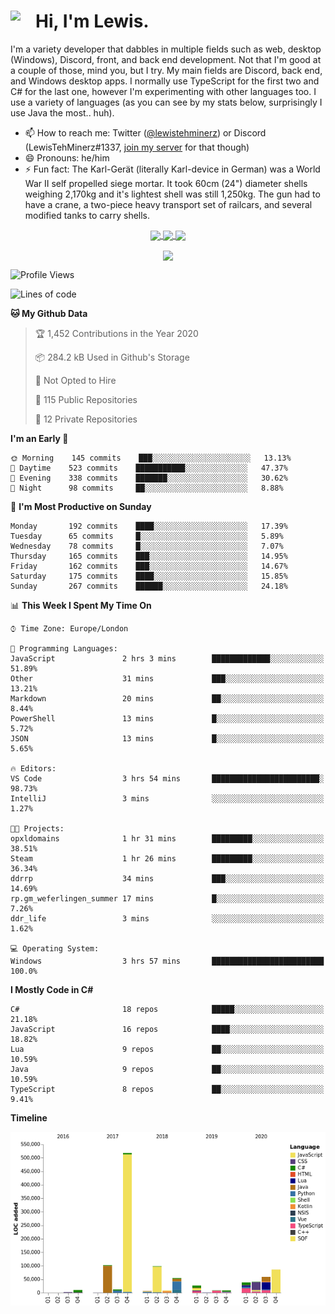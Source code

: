 <h1><img align="left" src="https://cdn.discordapp.com/emojis/552927506957729802.gif" width="40">Hi, I'm Lewis.</h1>

I'm a variety developer that dabbles in multiple fields such as web, desktop (Windows), Discord, front, and back end development. Not that I'm good at a couple of those, mind you, but I try. My main fields are Discord, back end, and Windows desktop apps. I normally use TypeScript for the first two and C# for the last one, however I'm experimenting with other languages too. I use a variety of languages (as you can see by my stats below, surprisingly I use Java the most.. huh).

- 📫 How to reach me: Twitter ([@lewistehminerz](https://twitter.com/lewistehminerz)) or Discord (LewisTehMinerz#1337, [join my server](https://discord.gg/XnUh7JB) for that though)
- 😄 Pronouns: he/him
- ⚡ Fun fact: The Karl-Gerät (literally Karl-device in German) was a World War II self propelled siege mortar. It took 60cm (24") diameter shells weighing 2,170kg and it's lightest shell was still 1,250kg. The gun had to have a crane, a two-piece heavy transport set of railcars, and several modified tanks to carry shells.

<p align="center">
  <a href="https://github.com/anuraghazra/github-readme-stats">
    <img align="center" src="https://github-readme-stats.vercel.app/api?username=LewisTehMinerz&count_private=true&show_icons=true&theme=gruvbox">
  </a>
  <a href="https://github.com/anuraghazra/github-readme-stats">
    <img align="center" src="https://github-readme-stats.vercel.app/api/top-langs?username=LewisTehMinerz&layout=compact&theme=gruvbox">
  </a>
  <a href="https://github.com/anuraghazra/github-readme-stats">
    <img align="center" src="https://github-readme-stats.vercel.app/api/wakatime?username=LewisTehMinerz&layout=compact&theme=gruvbox">
  </a>
</p>

<p align="center">
  <a href="https://github.com/ryo-ma/github-profile-trophy">
    <img align="center" src="https://github-profile-trophy.vercel.app/?username=ryo-ma&theme=gruvbox">
  </a>
</p>

<!--START_SECTION:waka-->
![Profile Views](http://img.shields.io/badge/Profile%20Views-12-blue)

![Lines of code](https://img.shields.io/badge/From%20Hello%20World%20I%27ve%20Written-5.8%20million%20lines%20of%20code-blue)

**🐱 My Github Data** 

> 🏆 1,452 Contributions in the Year 2020
 > 
> 📦 284.2 kB Used in Github's Storage 
 > 
> 🚫 Not Opted to Hire
 > 
> 📜 115 Public Repositories
 > 
> 🔑 12 Private Repositories 

**I'm an Early 🐤** 

```text
🌞 Morning    145 commits    ███░░░░░░░░░░░░░░░░░░░░░░   13.13% 
🌆 Daytime    523 commits    ███████████░░░░░░░░░░░░░░   47.37% 
🌃 Evening    338 commits    ███████░░░░░░░░░░░░░░░░░░   30.62% 
🌙 Night      98 commits     ██░░░░░░░░░░░░░░░░░░░░░░░   8.88%

```
📅 **I'm Most Productive on Sunday** 

```text
Monday       192 commits    ████░░░░░░░░░░░░░░░░░░░░░   17.39% 
Tuesday      65 commits     █░░░░░░░░░░░░░░░░░░░░░░░░   5.89% 
Wednesday    78 commits     █░░░░░░░░░░░░░░░░░░░░░░░░   7.07% 
Thursday     165 commits    ███░░░░░░░░░░░░░░░░░░░░░░   14.95% 
Friday       162 commits    ███░░░░░░░░░░░░░░░░░░░░░░   14.67% 
Saturday     175 commits    ████░░░░░░░░░░░░░░░░░░░░░   15.85% 
Sunday       267 commits    ██████░░░░░░░░░░░░░░░░░░░   24.18%

```


📊 **This Week I Spent My Time On** 

```text
⌚︎ Time Zone: Europe/London

💬 Programming Languages: 
JavaScript               2 hrs 3 mins        █████████████░░░░░░░░░░░░   51.89% 
Other                    31 mins             ███░░░░░░░░░░░░░░░░░░░░░░   13.21% 
Markdown                 20 mins             ██░░░░░░░░░░░░░░░░░░░░░░░   8.44% 
PowerShell               13 mins             █░░░░░░░░░░░░░░░░░░░░░░░░   5.72% 
JSON                     13 mins             █░░░░░░░░░░░░░░░░░░░░░░░░   5.65%

🔥 Editors: 
VS Code                  3 hrs 54 mins       ████████████████████████░   98.73% 
IntelliJ                 3 mins              ░░░░░░░░░░░░░░░░░░░░░░░░░   1.27%

🐱‍💻 Projects: 
opxldomains              1 hr 31 mins        █████████░░░░░░░░░░░░░░░░   38.51% 
Steam                    1 hr 26 mins        █████████░░░░░░░░░░░░░░░░   36.34% 
ddrrp                    34 mins             ███░░░░░░░░░░░░░░░░░░░░░░   14.69% 
rp.gm_weferlingen_summer 17 mins             █░░░░░░░░░░░░░░░░░░░░░░░░   7.26% 
ddr_life                 3 mins              ░░░░░░░░░░░░░░░░░░░░░░░░░   1.62%

💻 Operating System: 
Windows                  3 hrs 57 mins       █████████████████████████   100.0%

```

**I Mostly Code in C#** 

```text
C#                       18 repos            █████░░░░░░░░░░░░░░░░░░░░   21.18% 
JavaScript               16 repos            ████░░░░░░░░░░░░░░░░░░░░░   18.82% 
Lua                      9 repos             ██░░░░░░░░░░░░░░░░░░░░░░░   10.59% 
Java                     9 repos             ██░░░░░░░░░░░░░░░░░░░░░░░   10.59% 
TypeScript               8 repos             ██░░░░░░░░░░░░░░░░░░░░░░░   9.41%

```


**Timeline**

![Chart not found](https://github.com/LewisTehMinerz/LewisTehMinerz/blob/master/charts/bar_graph.png) 


<!--END_SECTION:waka-->
